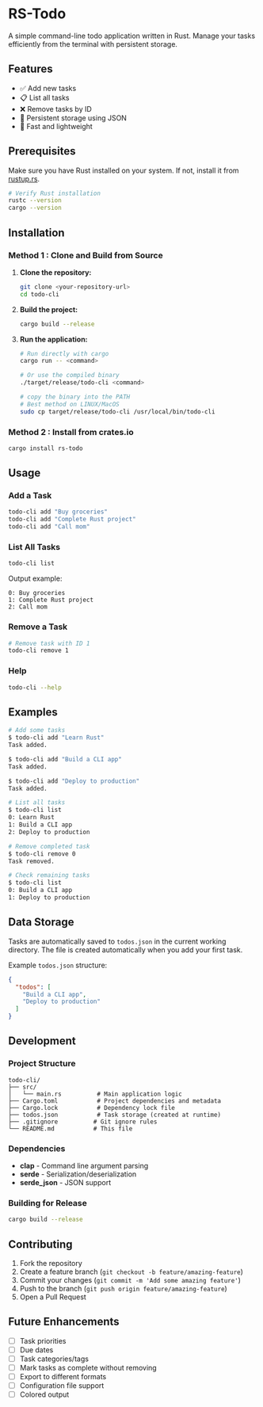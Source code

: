 # RS-Todo

A simple command-line todo application written in Rust. Manage your tasks efficiently from the terminal with persistent storage.

## Features

- ✅ Add new tasks
- 📋 List all tasks
- ❌ Remove tasks by ID
- 💾 Persistent storage using JSON
- 🚀 Fast and lightweight

## Prerequisites

Make sure you have Rust installed on your system. If not, install it from [rustup.rs](https://rustup.rs/).

```bash
# Verify Rust installation
rustc --version
cargo --version
```

## Installation

### Method 1 : Clone and Build from Source

1. **Clone the repository:**
   ```bash
   git clone <your-repository-url>
   cd todo-cli
   ```

2. **Build the project:**
   ```bash
   cargo build --release
   ```

3. **Run the application:**
   ```bash
   # Run directly with cargo
   cargo run -- <command>
   
   # Or use the compiled binary
   ./target/release/todo-cli <command>

   # copy the binary into the PATH
   # Best method on LINUX/MacOS
   sudo cp target/release/todo-cli /usr/local/bin/todo-cli
   ```
### Method 2 : Install from crates.io

   ```bash
   cargo install rs-todo
   ```

## Usage

### Add a Task
```bash
todo-cli add "Buy groceries"
todo-cli add "Complete Rust project"
todo-cli add "Call mom"
```

### List All Tasks
```bash
todo-cli list
```

Output example:
```
0: Buy groceries
1: Complete Rust project
2: Call mom
```

### Remove a Task
```bash
# Remove task with ID 1
todo-cli remove 1
```

### Help
```bash
todo-cli --help
```

## Examples

```bash
# Add some tasks
$ todo-cli add "Learn Rust"
Task added.

$ todo-cli add "Build a CLI app"
Task added.

$ todo-cli add "Deploy to production"
Task added.

# List all tasks
$ todo-cli list
0: Learn Rust
1: Build a CLI app
2: Deploy to production

# Remove completed task
$ todo-cli remove 0
Task removed.

# Check remaining tasks
$ todo-cli list
0: Build a CLI app
1: Deploy to production
```

## Data Storage

Tasks are automatically saved to `todos.json` in the current working directory. The file is created automatically when you add your first task.

Example `todos.json` structure:
```json
{
  "todos": [
    "Build a CLI app",
    "Deploy to production"
  ]
}
```

## Development

### Project Structure
```
todo-cli/
├── src/
│   └── main.rs          # Main application logic
├── Cargo.toml           # Project dependencies and metadata
├── Cargo.lock           # Dependency lock file
├── todos.json           # Task storage (created at runtime)
├── .gitignore          # Git ignore rules
└── README.md           # This file
```

### Dependencies
- **clap** - Command line argument parsing
- **serde** - Serialization/deserialization
- **serde_json** - JSON support


### Building for Release
```bash
cargo build --release
```

## Contributing

1. Fork the repository
2. Create a feature branch (`git checkout -b feature/amazing-feature`)
3. Commit your changes (`git commit -m 'Add some amazing feature'`)
4. Push to the branch (`git push origin feature/amazing-feature`)
5. Open a Pull Request


## Future Enhancements

- [ ] Task priorities
- [ ] Due dates
- [ ] Task categories/tags
- [ ] Mark tasks as complete without removing
- [ ] Export to different formats
- [ ] Configuration file support
- [ ] Colored output